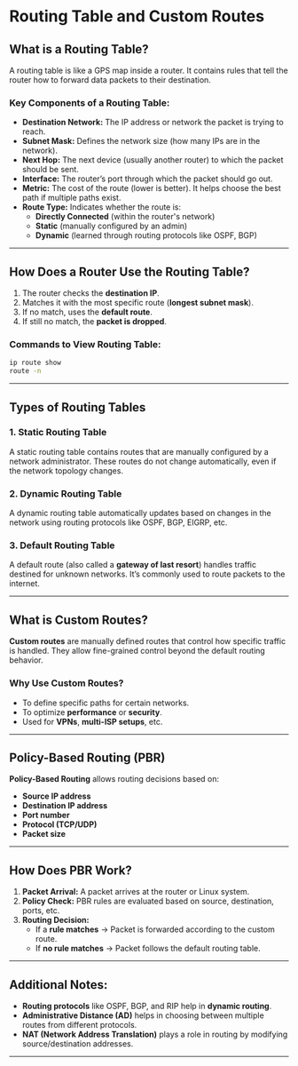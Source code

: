 # Routing Table and Custom Routes

## What is a Routing Table?
A routing table is like a GPS map inside a router. It contains rules that tell the router how to forward data packets to their destination.

### Key Components of a Routing Table:
- **Destination Network:** The IP address or network the packet is trying to reach.
- **Subnet Mask:** Defines the network size (how many IPs are in the network).
- **Next Hop:** The next device (usually another router) to which the packet should be sent.
- **Interface:** The router’s port through which the packet should go out.
- **Metric:** The cost of the route (lower is better). It helps choose the best path if multiple paths exist.
- **Route Type:** Indicates whether the route is:
  - **Directly Connected** (within the router's network)
  - **Static** (manually configured by an admin)
  - **Dynamic** (learned through routing protocols like OSPF, BGP)

---

## How Does a Router Use the Routing Table?
1. The router checks the **destination IP**.
2. Matches it with the most specific route (**longest subnet mask**).
3. If no match, uses the **default route**.
4. If still no match, the **packet is dropped**.

### Commands to View Routing Table:
```sh
ip route show
route -n
```

---

## Types of Routing Tables

### 1. Static Routing Table
A static routing table contains routes that are manually configured by a network administrator. These routes do not change automatically, even if the network topology changes.

### 2. Dynamic Routing Table
A dynamic routing table automatically updates based on changes in the network using routing protocols like OSPF, BGP, EIGRP, etc.

### 3. Default Routing Table
A default route (also called a **gateway of last resort**) handles traffic destined for unknown networks. It’s commonly used to route packets to the internet.

---

## What is Custom Routes?
**Custom routes** are manually defined routes that control how specific traffic is handled. They allow fine-grained control beyond the default routing behavior.

### Why Use Custom Routes?
- To define specific paths for certain networks.
- To optimize **performance** or **security**.
- Used for **VPNs**, **multi-ISP setups**, etc.

---

## Policy-Based Routing (PBR)

**Policy-Based Routing** allows routing decisions based on:
- **Source IP address**
- **Destination IP address**
- **Port number**
- **Protocol (TCP/UDP)**
- **Packet size**

---

## How Does PBR Work?
1. **Packet Arrival:** A packet arrives at the router or Linux system.
2. **Policy Check:** PBR rules are evaluated based on source, destination, ports, etc.
3. **Routing Decision:**
   - If a **rule matches** → Packet is forwarded according to the custom route.
   - If **no rule matches** → Packet follows the default routing table.

---

## Additional Notes:
- **Routing protocols** like OSPF, BGP, and RIP help in **dynamic routing**.
- **Administrative Distance (AD)** helps in choosing between multiple routes from different protocols.
- **NAT (Network Address Translation)** plays a role in routing by modifying source/destination addresses.

---

